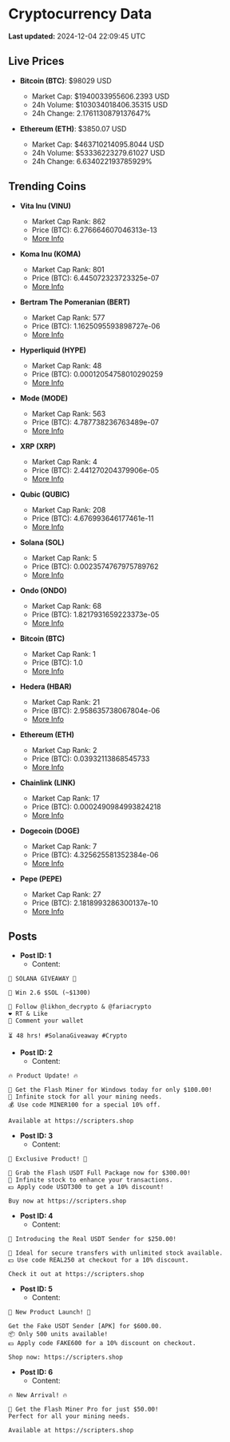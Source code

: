 # Cryptocurrency Data

**Last updated:** 2024-12-04 22:09:45 UTC

## Live Prices
- **Bitcoin (BTC)**: $98029 USD
  - Market Cap: $1940033955606.2393 USD
  - 24h Volume: $103034018406.35315 USD
  - 24h Change: 2.1761130879137647%

- **Ethereum (ETH)**: $3850.07 USD
  - Market Cap: $463710214095.8044 USD
  - 24h Volume: $53336223279.61027 USD
  - 24h Change: 6.634022193785929%

## Trending Coins
- **Vita Inu (VINU)**
  - Market Cap Rank: 862
  - Price (BTC): 6.276664607046313e-13
  - [More Info](https://www.coingecko.com/en/coins/vita-inu)

- **Koma Inu (KOMA)**
  - Market Cap Rank: 801
  - Price (BTC): 6.445072323723325e-07
  - [More Info](https://www.coingecko.com/en/coins/koma-inu)

- **Bertram The Pomeranian (BERT)**
  - Market Cap Rank: 577
  - Price (BTC): 1.1625095593898727e-06
  - [More Info](https://www.coingecko.com/en/coins/bertram-the-pomeranian)

- **Hyperliquid (HYPE)**
  - Market Cap Rank: 48
  - Price (BTC): 0.00012054758010290259
  - [More Info](https://www.coingecko.com/en/coins/hyperliquid)

- **Mode (MODE)**
  - Market Cap Rank: 563
  - Price (BTC): 4.787738236763489e-07
  - [More Info](https://www.coingecko.com/en/coins/mode)

- **XRP (XRP)**
  - Market Cap Rank: 4
  - Price (BTC): 2.441270204379906e-05
  - [More Info](https://www.coingecko.com/en/coins/xrp)

- **Qubic (QUBIC)**
  - Market Cap Rank: 208
  - Price (BTC): 4.676993646177461e-11
  - [More Info](https://www.coingecko.com/en/coins/qubic)

- **Solana (SOL)**
  - Market Cap Rank: 5
  - Price (BTC): 0.0023574767975789762
  - [More Info](https://www.coingecko.com/en/coins/solana)

- **Ondo (ONDO)**
  - Market Cap Rank: 68
  - Price (BTC): 1.8217931659223373e-05
  - [More Info](https://www.coingecko.com/en/coins/ondo)

- **Bitcoin (BTC)**
  - Market Cap Rank: 1
  - Price (BTC): 1.0
  - [More Info](https://www.coingecko.com/en/coins/bitcoin)

- **Hedera (HBAR)**
  - Market Cap Rank: 21
  - Price (BTC): 2.958635738067804e-06
  - [More Info](https://www.coingecko.com/en/coins/hedera)

- **Ethereum (ETH)**
  - Market Cap Rank: 2
  - Price (BTC): 0.03932113868545733
  - [More Info](https://www.coingecko.com/en/coins/ethereum)

- **Chainlink (LINK)**
  - Market Cap Rank: 17
  - Price (BTC): 0.0002490984993824218
  - [More Info](https://www.coingecko.com/en/coins/chainlink)

- **Dogecoin (DOGE)**
  - Market Cap Rank: 7
  - Price (BTC): 4.325625581352384e-06
  - [More Info](https://www.coingecko.com/en/coins/dogecoin)

- **Pepe (PEPE)**
  - Market Cap Rank: 27
  - Price (BTC): 2.1818993286300137e-10
  - [More Info](https://www.coingecko.com/en/coins/pepe)

## Posts
- **Post ID: 1**
  - Content:
```
🚀 SOLANA GIVEAWAY 🚀

🎁 Win 2.6 $SOL (~$1300)

🤝 Follow @likhon_decrypto & @fariacrypto
❤️ RT & Like
💬 Comment your wallet

⏳ 48 hrs! #SolanaGiveaway #Crypto
```

- **Post ID: 2**
  - Content:
```
🔥 Product Update! 🔥

🚀 Get the Flash Miner for Windows today for only $100.00!
🔋 Infinite stock for all your mining needs.
💰 Use code MINER100 for a special 10% off.

Available at https://scripters.shop
```

- **Post ID: 3**
  - Content:
```
🎁 Exclusive Product! 🎁

💸 Grab the Flash USDT Full Package now for $300.00!
🎉 Infinite stock to enhance your transactions.
💵 Apply code USDT300 to get a 10% discount!

Buy now at https://scripters.shop
```

- **Post ID: 4**
  - Content:
```
💎 Introducing the Real USDT Sender for $250.00!

💼 Ideal for secure transfers with unlimited stock available.
💵 Use code REAL250 at checkout for a 10% discount.

Check it out at https://scripters.shop
```

- **Post ID: 5**
  - Content:
```
🚀 New Product Launch! 🚀

Get the Fake USDT Sender [APK] for $600.00.
📦 Only 500 units available!
💵 Apply code FAKE600 for a 10% discount on checkout.

Shop now: https://scripters.shop
```

- **Post ID: 6**
  - Content:
```
🔥 New Arrival! 🔥

💸 Get the Flash Miner Pro for just $50.00!
Perfect for all your mining needs.

Available at https://scripters.shop
```

